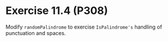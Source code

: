 # Exercise 11.4 (P308)

Modify `randomPalindrome` to exercise `IsPalindrome's` handling of punctuation and spaces.

